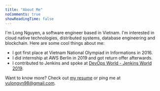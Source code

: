 ```yaml
---
title: "About Me"
noComments: true
showReadingTime: false
---
```


I'm Long Nguyen, a software engineer based in Vietnam. I'm interested in cloud native technologies, distributed systems, database engineering and blockchain. Here are some cool things about me:

- I got first place at Vietnam National Olympiad in Informations in 2016.
- I did internship at AWS Berlin in 2019 and got return offer afterwards.
- I contributed to Jenkins and spoke at [DevOps World - Jenkins World 2019](/posts/i-was-invited-to-devops-world-jenkins-world-2019).

Want to know more? Check out [my resume](/doc/resume.pdf) or ping me at [vulongvn98@gmail.com](mailto:vulongvn98@gmail.com).
